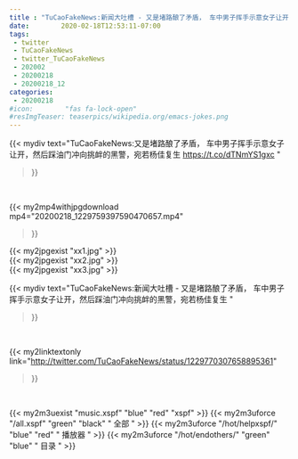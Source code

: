 ```yaml
---
title : "TuCaoFakeNews:新闻大吐槽 - 又是堵路酿了矛盾， 车中男子挥手示意女子让开，然后踩油门冲向挑衅的黑警，宛若杨佳复生 "
date:        2020-02-18T12:53:11-07:00
tags:
 - twitter
 - TuCaoFakeNews
 - twitter_TuCaoFakeNews
 - 202002
 - 20200218
 - 20200218_12
categories:
 - 20200218
#icon:        "fas fa-lock-open"
#resImgTeaser: teaserpics/wikipedia.org/emacs-jokes.png
---
```


{{< mydiv text="TuCaoFakeNews:又是堵路酿了矛盾， 车中男子挥手示意女子让开，然后踩油门冲向挑衅的黑警，宛若杨佳复生  https://t.co/dTNmYS1gxc "
>}}
<br>


{{< my2mp4withjpgdownload mp4="20200218_1229759397590470657.mp4"
>}}

{{< my2jpgexist "xx1.jpg" >}}<br>
{{< my2jpgexist "xx2.jpg" >}}<br>
{{< my2jpgexist "xx3.jpg" >}}<br>



{{< mydiv text="TuCaoFakeNews:新闻大吐槽 - 又是堵路酿了矛盾， 车中男子挥手示意女子让开，然后踩油门冲向挑衅的黑警，宛若杨佳复生 "
>}}
<br>

{{< my2linktextonly link="http://twitter.com/TuCaoFakeNews/status/1229770307658895361"
>}}


<br>

{{< my2m3uexist "music.xspf"        "blue"   "red"    "xspf" >}} {{< my2m3uforce "/all.xspf"         "green"  "black"  " 全部 " >}} {{< my2m3uforce "/hot/helpxspf/"    "blue"   "red"    " 播放器 " >}} {{< my2m3uforce "/hot/endothers/"   "green"  "blue"   " 目录 " >}} 
